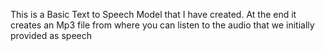This is a Basic Text to Speech Model that I have created. At the end it creates an Mp3 file from where you can listen to the audio that we initially provided as speech
